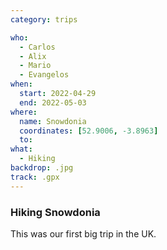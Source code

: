```yaml
---
category: trips

who:
  - Carlos
  - Alix
  - Mario
  - Evangelos
when:
  start: 2022-04-29
  end: 2022-05-03
where:
  name: Snowdonia
  coordinates: [52.9006, -3.8963]
  to:
what: 
  - Hiking
backdrop: .jpg
track: .gpx
---
```


### Hiking Snowdonia

This was our first big trip in the UK.
